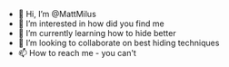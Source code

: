 - 👋 Hi, I’m @MattMilus
- 👀 I’m interested in how did you find me
- 🌱 I’m currently learning how to hide better
- 💞️ I’m looking to collaborate on best hiding techniques
- 📫 How to reach me - you can't

<!---
MattMilus/MattMilus is a ✨ special ✨ repository because its `README.md` (this file) appears on your GitHub profile.
You can click the Preview link to take a look at your changes.
--->
